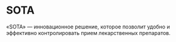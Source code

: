 # SOTA

«SOTA» — инновационное решение, которое позволит удобно и эффективно контролировать прием лекарственных препаратов. 

